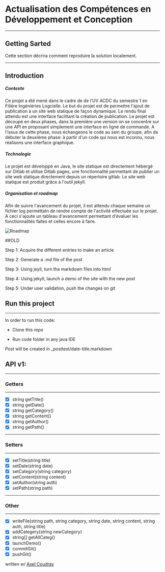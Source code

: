 # Actualisation des Compétences en Développement et Conception
***
## Getting Sarted
Cette section décrira comment reproduire la solution localement.
***
## Introduction
##### Contexte
Ce projet a été mené dans le cadre de de l'UV ACDC du semestre 1 en Filière Ingénièries Logcielle. Le but du projet est de permettre l'ajout de publication à un site web statique de façon dynamique. Le rendu final attendu est une interface facilitant la création de publication. Le projet est découpé en deux phases, dans la première une version on se concentre sur une API en proposant simplement une interface en ligne de commande. A l'issus de cette phase, nous échangeons le code au sein du groupe, afin de débuter la deuxième phase: à partir d'un code qui nous est inconnu, nous réalisons une interface graphique.
##### Technologie
Le projet est développé en Java, le site statique est directement hébergé sur Gitlab et utilise Gitlab pages, une fonctionnalité permettant de publier un site web statique directement depuis un répertoire gitlab. Le site web statique est produit grâce à l'outil jekyll.

##### Organisation et roadmap
Afin de suivre l'avancement du projet, il est attendu chaque semaine un fichier log permettatn de rendre compte de l'activité effectuée sur le projet. A ceci s'ajoute un tableau d'avancement permettant d'évaluer les fonctionnalités faites et celles encore à faire.

![Roadmap](https://github.com/Evrard-Nil/acdc/master/roadmapACDC.png "roadmap")

##OLD

Step 1: Acquire the different entries to make an article

Step 2: Generate a .md file of the post

Step 3: Using jeyll, turn the markdown files into html

Step 4: Using jekyll, launch a demo of the site with the new post

Step 5: Under user validation, push the changes on git

## Run this project
***

In order to run this code:

- Clone this repo

- Run code folder in any java IDE

Post will be created in _posttest/date-title.markdown


## API v1:
***
### Getters
***

- [X] string getTitle()
- [X] string getDate()
- [X] string getCategory()
- [X] string getContent()
- [X] string getAuthor()
- [X] string getPath()
***
### Setters
***
- [X] setTitle(string title)
- [X] setDate(string date)
- [X] setCategory(string category)
- [X] setContent(string content)
- [X] setAuthor(string auth)
- [X] setPath(string path)
***
### Other
***
- [X] writeFile(string path, string category, string date, string content, string auth, string title)
- [X] addCategery(string newCategory)
- [X] string[] getAllCateg()
- [X] launchDemo()
- [X] commitGit()
- [X] pushGit()

written w/ [Axel Coudray](github.com/acoudray1/)

